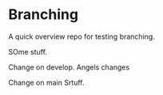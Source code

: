 # Branching


A quick overview repo for testing branching.


SOme stuff.

Change on develop. Angels changes


Change on main
Srtuff.
